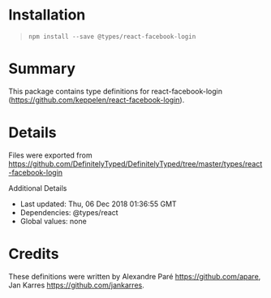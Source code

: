 # Installation
> `npm install --save @types/react-facebook-login`

# Summary
This package contains type definitions for react-facebook-login (https://github.com/keppelen/react-facebook-login).

# Details
Files were exported from https://github.com/DefinitelyTyped/DefinitelyTyped/tree/master/types/react-facebook-login

Additional Details
 * Last updated: Thu, 06 Dec 2018 01:36:55 GMT
 * Dependencies: @types/react
 * Global values: none

# Credits
These definitions were written by Alexandre Paré <https://github.com/apare>, Jan Karres <https://github.com/jankarres>.
